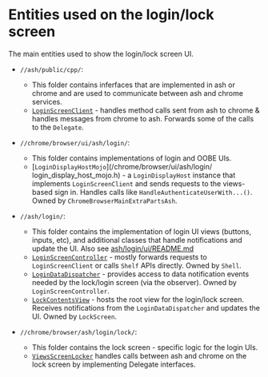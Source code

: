 # Entities used on the login/lock screen

The main entities used to show the login/lock screen UI.

- `//ash/public/cpp/`:
  - This folder contains inferfaces that are implemented in ash or chrome and
are used to communicate between ash and chrome services.
  - [`LoginScreenClient`](/ash/public/cpp/login_screen_client.h) - handles
method calls sent from ash to chrome & handles messages from chrome to ash.
Forwards some of the calls to the `Delegate`.

- `//chrome/browser/ui/ash/login/`:
  - This folder contains implementations of login and OOBE UIs.
  - [`LoginDisplayHostMojo`](/chrome/browser/ui/ash/login/
login_display_host_mojo.h) - a `LoginDisplayHost` instance that implements
`LoginScreenClient` and sends requests to the views-based sign in. Handles calls
like `HandleAuthenticateUserWith...()`. Owned by
`ChromeBrowserMainExtraPartsAsh`.

- `//ash/login/`:
  - This folder contains the implementation of login UI views (buttons, inputs,
etc), and additional classes that handle notifications and update the UI. Also
see [ash/login/ui/README.md](/ash/login/ui/README.md)
  - [`LoginScreenController`](/ash/login/login_screen_controller.h) - mostly
forwards requests to `LoginScreenClient` or calls `Shelf` APIs directly. Owned
by `Shell`.
  - [`LoginDataDispatcher`](/ash/login/ui/login_data_dispatcher.h) - provides
access to data notification events needed by the lock/login screen (via the
observer). Owned by `LoginScreenController`.
  - [`LockContentsView`](/ash/login/ui/lock_contents_view.h) - hosts the root
view for the login/lock screen. Receives notifications from the
`LoginDataDispatcher` and updates the UI. Owned by `LockScreen`.

- `//chrome/browser/ash/login/lock/`:
  - This folder contains the lock screen - specific logic for the login UIs.
  - [`ViewsScreenLocker`](/chrome/browser/ash/login/lock/views_screen_locker.h)
handles calls between ash and chrome on the lock screen by implementing
Delegate interfaces.

